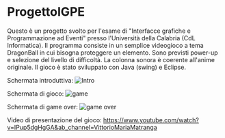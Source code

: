# ProgettoIGPE

Questo è un progetto svolto per l'esame di "Interfacce grafiche e Programmazione ad Eventi" presso l'Università della Calabria (CdL Informatica).
Il programma consiste in un semplice videogioco a tema DragonBall in cui bisogna proteggere un elemento.
Sono previsti power-up e selezione del livello di difficoltà.
La colonna sonora è coerente all'anime originale.
Il gioco è stato sviluppato con Java (swing) e Eclipse.

Schermata introduttiva:
![Intro](https://user-images.githubusercontent.com/78265579/132211131-abbc9cfd-f6cd-4c9f-8c76-20950ce9ca56.png)

Schermata di gioco:
![game](https://user-images.githubusercontent.com/78265579/132211348-27336018-61b5-42d8-9f09-e38c5553243d.png)

Schermata di game over:
![game over](https://user-images.githubusercontent.com/78265579/132211383-8ffa6c36-4080-411e-98e6-9b6a7bb740c3.png)

Video di presentazione del gioco: 
https://www.youtube.com/watch?v=IPup5dgHgGA&ab_channel=VittorioMariaMatranga

